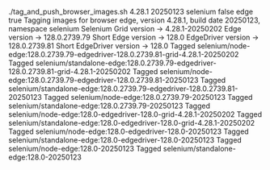 ./tag_and_push_browser_images.sh 4.28.1 20250123 selenium false edge true
Tagging images for browser edge, version 4.28.1, build date 20250123, namespace selenium
Selenium Grid version -> 4.28.1-20250202
Edge version -> 128.0.2739.79
Short Edge version -> 128.0
EdgeDriver version -> 128.0.2739.81
Short EdgeDriver version -> 128.0
Tagged selenium/node-edge:128.0.2739.79-edgedriver-128.0.2739.81-grid-4.28.1-20250202
Tagged selenium/standalone-edge:128.0.2739.79-edgedriver-128.0.2739.81-grid-4.28.1-20250202
Tagged selenium/node-edge:128.0.2739.79-edgedriver-128.0.2739.81-20250123
Tagged selenium/standalone-edge:128.0.2739.79-edgedriver-128.0.2739.81-20250123
Tagged selenium/node-edge:128.0.2739.79-20250123
Tagged selenium/standalone-edge:128.0.2739.79-20250123
Tagged selenium/node-edge:128.0-edgedriver-128.0-grid-4.28.1-20250202
Tagged selenium/standalone-edge:128.0-edgedriver-128.0-grid-4.28.1-20250202
Tagged selenium/node-edge:128.0-edgedriver-128.0-20250123
Tagged selenium/standalone-edge:128.0-edgedriver-128.0-20250123
Tagged selenium/node-edge:128.0-20250123
Tagged selenium/standalone-edge:128.0-20250123
